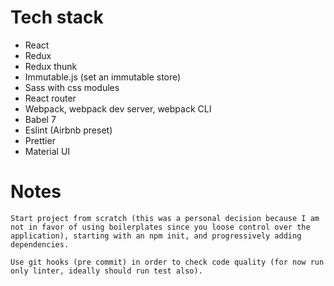 # Tech stack
  - React
  - Redux
  - Redux thunk
  - Immutable.js (set an immutable store)
  - Sass with css modules
  - React router
  - Webpack, webpack dev server, webpack CLI
  - Babel 7
  - Eslint (Airbnb preset)
  - Prettier
  - Material UI

# Notes

    Start project from scratch (this was a personal decision because I am not in favor of using boilerplates since you loose control over the application), starting with an npm init, and progressively adding dependencies.

    Use git hooks (pre commit) in order to check code quality (for now run only linter, ideally should run test also).
